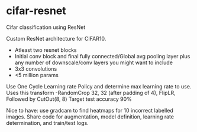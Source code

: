 # cifar-resnet
Cifar classification using ResNet

Custom ResNet architecture for CIFAR10.

* Atleast two resnet blocks
* Initial conv block and final fully connected/Global avg pooling layer plus any number
of downscale/conv layers you might want to include
* 3x3 convolutions
* <5 million params

Use One Cycle Learning rate Policy and determine max learning rate to use.
Uses this transform -RandomCrop 32, 32 (after padding of 4),  FlipLR, Followed by CutOut(8, 8)
Target test accuracy 90%

Nice to have: use gradcam to find heatmaps for 10 incorrect labelled images.
Share code for augmentation, model definition, learning rate determination, and train/test logs.
